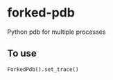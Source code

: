 # forked-pdb
Python pdb for multiple processes

## To use   
```python
ForkedPdb().set_trace()
```   
